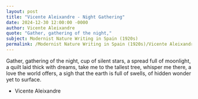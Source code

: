 ```yaml
---
layout: post
title: "Vicente Aleixandre - Night Gathering"
date: 2024-12-30 12:00:00 -0000
author: Vicente Aleixandre
quote: "Gather, gathering of the night,"
subject: Modernist Nature Writing in Spain (1920s)
permalink: /Modernist Nature Writing in Spain (1920s)/Vicente Aleixandre/Vicente Aleixandre - Night Gathering
---
```


Gather, gathering of the night,
cup of silent stars,
a spread full of moonlight,
a quilt laid thick with dreams,
take me to the tallest tree,
whisper me there,
a love the world offers,
a sigh that the earth is full of swells,
of hidden wonder yet to surface.

- Vicente Aleixandre
